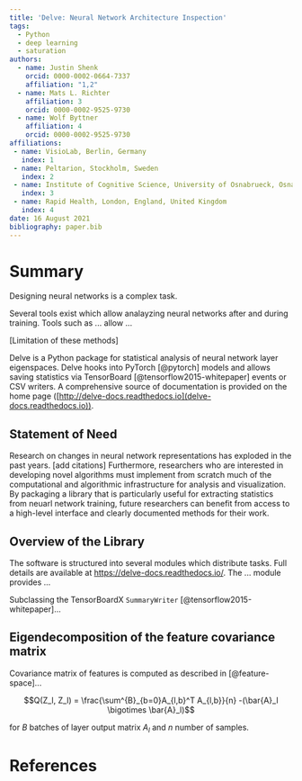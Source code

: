 ```yaml
---
title: 'Delve: Neural Network Architecture Inspection'
tags:
  - Python
  - deep learning
  - saturation
authors:
  - name: Justin Shenk
    orcid: 0000-0002-0664-7337
    affiliation: "1,2"
  - name: Mats L. Richter
    affiliation: 3
    orcid: 0000-0002-9525-9730
  - name: Wolf Byttner
    affiliation: 4
    orcid: 0000-0002-9525-9730
affiliations:
 - name: VisioLab, Berlin, Germany
   index: 1
 - name: Peltarion, Stockholm, Sweden
   index: 2
 - name: Institute of Cognitive Science, University of Osnabrueck, Osnabrueck, Germany
   index: 3
 - name: Rapid Health, London, England, United Kingdom
   index: 4
date: 16 August 2021
bibliography: paper.bib
---
```


# Summary
Designing neural networks is a complex task.

Several tools exist which allow analayzing neural networks after and during training.
Tools such as ... allow ...

[Limitation of these methods]

Delve is a Python package for statistical analysis of neural network layer eigenspaces.
Delve hooks into PyTorch [@pytorch] models and allows saving statistics via TensorBoard [@tensorflow2015-whitepaper] events or CSV writers. 
A comprehensive source of documentation is provided on the home page
([http://delve-docs.readthedocs.io](delve-docs.readthedocs.io)).

## Statement of Need
Research on changes in neural network representations has exploded in the past years. [add citations]
Furthermore, researchers who are interested in developing novel algorithms must implement from scratch much of the computational and algorithmic infrastructure for analysis and visualization.
By packaging a library that is particularly useful for extracting statistics from neuarl network training, future researchers can benefit from access to a high-level interface and clearly documented methods for their work.

## Overview of the Library
The software is structured into several modules which distribute tasks. Full details are available at <https://delve-docs.readthedocs.io/>. The ... module provides ...

Subclassing the TensorBoardX `SummaryWriter` [@tensorflow2015-whitepaper]...

## Eigendecomposition of the feature covariance matrix

Covariance matrix of features is computed as described in [@feature-space]...

$$Q(Z_l, Z_l) = \frac{\sum^{B}_{b=0}A_{l,b}^T A_{l,b}}{n} -(\bar{A}_l \bigotimes \bar{A}_l)$$

for $B$ batches of layer output matrix $A_l$ and $n$ number of samples.

# References
